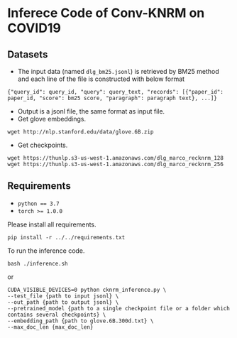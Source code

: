 # Inferece Code of Conv-KNRM on COVID19

## Datasets
* The input data (named ``dlg_bm25.jsonl``) is retrieved by BM25 method and each line of the file is constructed with below format
```
{"query_id": query_id, "query": query_text, "records": [{"paper_id": paper_id, "score": bm25 score, "paragraph": paragraph text}, ...]}
```
* Output is a jsonl file, the same format as input file.
* Get glove embeddings.
```
wget http://nlp.stanford.edu/data/glove.6B.zip
```
* Get checkpoints.
```
wget https://thunlp.s3-us-west-1.amazonaws.com/dlg_marco_recknrm_128
wget https://thunlp.s3-us-west-1.amazonaws.com/dlg_marco_recknrm_256
```

## Requirements

* `python == 3.7`
* `torch >= 1.0.0`

Please install all requirements.
```
pip install -r ../../requirements.txt
```

To run the inference code.

```
bash ./inference.sh
```
or
```
CUDA_VISIBLE_DEVICES=0 python cknrm_inference.py \
--test_file {path to input jsonl} \
--out_path {path to output jsonl} \
--pretrained_model {path to a single checkpoint file or a folder which contains several checkpoints} \
--embedding_path {path to glove.6B.300d.txt} \
--max_doc_len {max_doc_len}
```
